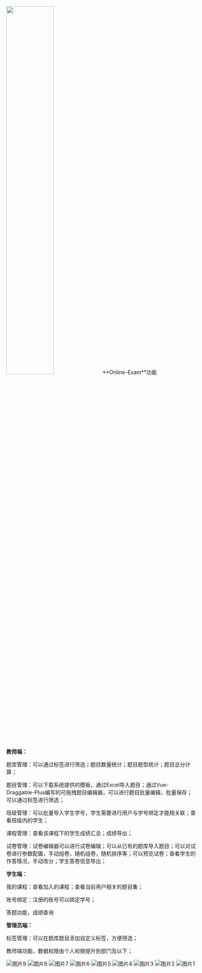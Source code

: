 <img src="http://39.108.97.166:9000/system-xyz/online-exam/2024/06/12/a674e6e9bb284737a15ee37aa0d34ffe.png" width="50%" height="50%">
**Online-Exam**功能


**教师端：**

题库管理：可以通过标签进行筛选；题目数量统计；题目题型统计；题目总分计算；

题目管理：可以下载系统提供的模板，通过Excel导入题目；通过Vue-Draggable-Plus编写的可拖拽题目编辑器，可以进行题目批量编辑，批量保存；可以通过标签进行筛选；

班级管理：可以批量导入学生学号，学生需要进行用户与学号绑定才能相关联；查看班级内的学生；

课程管理：查看该课程下的学生成绩汇总；成绩导出；

试卷管理：试卷编辑器可以进行试卷编辑；可以从已有的题库导入题目；可以对试卷进行参数配置，手动组卷，随机组卷，随机排序等；可以预览试卷；查看学生的作答情况，手动改分；学生答卷信息导出；

**学生端：**

我的课程：查看加入的课程；查看当前用户相关的题目集；

账号绑定：注册的账号可以绑定学号；

答题功能，成绩查询

**管理员端：**

标签管理：可以在题库题目添加自定义标签，方便筛选；

教师端功能，数据权限由个人权限提升到部门及以下；

![图片9](https://github.com/S1805230122/Online-Exam/assets/83819596/7f886597-4250-4ca1-896d-ee7b5c75547d)
![图片8](https://github.com/S1805230122/Online-Exam/assets/83819596/39fdad6e-c524-4955-9b22-c110be150fa1)
![图片7](https://github.com/S1805230122/Online-Exam/assets/83819596/f11d4f2a-6163-4353-b394-7f1e10b6c0fa)
![图片6](https://github.com/S1805230122/Online-Exam/assets/83819596/bbb93697-1e58-40fa-8a80-88ee06301006)
![图片5](https://github.com/S1805230122/Online-Exam/assets/83819596/4d55a220-cb62-436d-888d-8b17e9d49ca0)
![图片4](https://github.com/S1805230122/Online-Exam/assets/83819596/bf1ef207-30c5-468f-9b25-1620896a31f0)
![图片3](https://github.com/S1805230122/Online-Exam/assets/83819596/c5a28a4b-636f-4106-a299-7557024f4378)
![图片2](https://github.com/S1805230122/Online-Exam/assets/83819596/99c22e60-da36-43f6-8bf2-ea77fc9c804f)
![图片1](https://github.com/S1805230122/Online-Exam/assets/83819596/e9a8a234-02fe-4efc-a6e7-f446bb540720)
